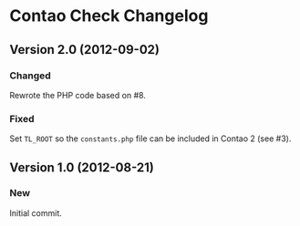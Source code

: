 Contao Check Changelog
======================

Version 2.0 (2012-09-02)
------------------------

### Changed
Rewrote the PHP code based on #8.

### Fixed
Set `TL_ROOT` so the `constants.php` file can be included in Contao 2 (see #3).


Version 1.0 (2012-08-21)
------------------------

### New
Initial commit.